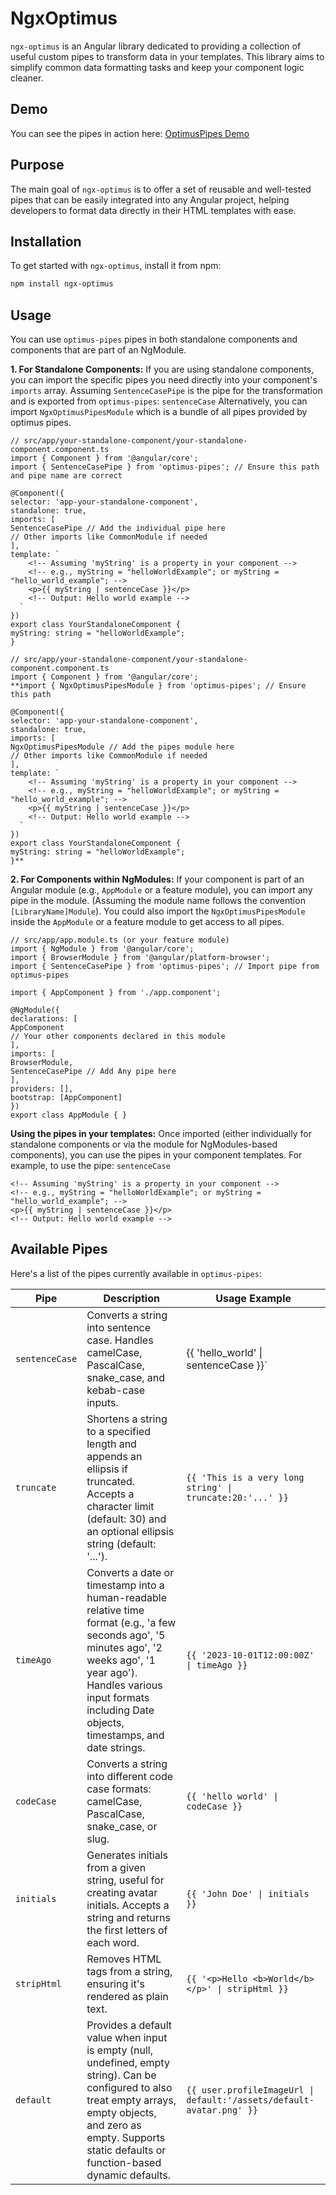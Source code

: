 # NgxOptimus

`ngx-optimus` is an Angular library dedicated to providing a collection of useful custom pipes to transform data in your templates. This library aims to simplify common data formatting tasks and keep your component logic cleaner.

## Demo

You can see the pipes in action here: [OptimusPipes Demo](https://bilal-abubakari.github.io/ngx-optimus/)


## Purpose

The main goal of `ngx-optimus` is to offer a set of reusable and well-tested pipes that can be easily integrated into any Angular project, helping developers to format data directly in their HTML templates with ease.

## Installation

To get started with `ngx-optimus`, install it from npm:

```bash
npm install ngx-optimus
```

## Usage
You can use `optimus-pipes` pipes in both standalone components and components that are part of an NgModule.

**1. For Standalone Components:** If you are using standalone components, you can import the specific pipes you need directly into your component's `imports` array. Assuming `SentenceCasePipe` is the pipe for the transformation and is exported from `optimus-pipes`: `sentenceCase`
Alternatively, you can import `NgxOptimusPipesModule` which is a bundle of all pipes provided by optimus pipes.


    // src/app/your-standalone-component/your-standalone-component.component.ts
    import { Component } from '@angular/core';
    import { SentenceCasePipe } from 'optimus-pipes'; // Ensure this path and pipe name are correct

    @Component({
    selector: 'app-your-standalone-component',
    standalone: true,
    imports: [
    SentenceCasePipe // Add the individual pipe here
    // Other imports like CommonModule if needed
    ],
    template: `
        <!-- Assuming 'myString' is a property in your component -->
        <!-- e.g., myString = "helloWorldExample"; or myString = "hello_world_example"; -->
        <p>{{ myString | sentenceCase }}</p>
        <!-- Output: Hello world example -->
      `
    })
    export class YourStandaloneComponent {
    myString: string = "helloWorldExample";
    }

    // src/app/your-standalone-component/your-standalone-component.component.ts
    import { Component } from '@angular/core';
    **import { NgxOptimusPipesModule } from 'optimus-pipes'; // Ensure this path

    @Component({
    selector: 'app-your-standalone-component',
    standalone: true,
    imports: [
    NgxOptimusPipesModule // Add the pipes module here
    // Other imports like CommonModule if needed
    ],
    template: `
        <!-- Assuming 'myString' is a property in your component -->
        <!-- e.g., myString = "helloWorldExample"; or myString = "hello_world_example"; -->
        <p>{{ myString | sentenceCase }}</p>
        <!-- Output: Hello world example -->
      `
    })
    export class YourStandaloneComponent {
    myString: string = "helloWorldExample";
    }**


**2. For Components within NgModules:** If your component is part of an Angular module (e.g., `AppModule` or a feature module), you can import any pipe in the module. (Assuming the module name follows the convention `[LibraryName]Module`).
You could also import the `NgxOptimusPipesModule` inside the `AppModule` or a feature module to get access to all pipes.


    // src/app/app.module.ts (or your feature module)
    import { NgModule } from '@angular/core';
    import { BrowserModule } from '@angular/platform-browser';
    import { SentenceCasePipe } from 'optimus-pipes'; // Import pipe from optimus-pipes
    
    import { AppComponent } from './app.component';
    
    @NgModule({
    declarations: [
    AppComponent
    // Your other components declared in this module
    ],
    imports: [
    BrowserModule,
    SentenceCasePipe // Add Any pipe here
    ],
    providers: [],
    bootstrap: [AppComponent]
    })
    export class AppModule { }


**Using the pipes in your templates:**
Once imported (either individually for standalone components or via the module for NgModules-based components), you can use the pipes in your component templates.
For example, to use the pipe: `sentenceCase`

    <!-- Assuming 'myString' is a property in your component -->
    <!-- e.g., myString = "helloWorldExample"; or myString = "hello_world_example"; -->
    <p>{{ myString | sentenceCase }}</p>
    <!-- Output: Hello world example -->


## Available Pipes
Here's a list of the pipes currently available in `optimus-pipes`:

| Pipe           | Description                                                                                                                                                                                                                            | Usage Example                                             |
|----------------|----------------------------------------------------------------------------------------------------------------------------------------------------------------------------------------------------------------------------------------|-----------------------------------------------------------|
| `sentenceCase` | Converts a string into sentence case. Handles camelCase, PascalCase, snake_case, and kebab-case inputs.                                                                                                                                | {{ 'hello_world' \|  sentenceCase }}`                     |
| `truncate`     | Shortens a string to a specified length and appends an ellipsis if truncated. Accepts a character limit (default: 30) and an optional ellipsis string (default: '...').                                                                | `{{ 'This is a very long string' \| truncate:20:'...' }}` |
| `timeAgo`      | Converts a date or timestamp into a human-readable relative time format (e.g., 'a few seconds ago', '5 minutes ago', '2 weeks ago', '1 year ago'). Handles various input formats including Date objects, timestamps, and date strings. | `{{ '2023-10-01T12:00:00Z' \| timeAgo }}`                 |
| `codeCase`     | Converts a string into different code case formats: camelCase, PascalCase, snake_case, or slug.                                                                                                                                        | `{{ 'hello world' \| codeCase }}`                         |
| `initials`     | Generates initials from a given string, useful for creating avatar initials. Accepts a string and returns the first letters of each word.                                                                                              | `{{ 'John Doe' \| initials }}`                            |
| `stripHtml`    | Removes HTML tags from a string, ensuring it's rendered as plain text.                                                                                                                                                                 | `{{ '<p>Hello <b>World</b></p>' \| stripHtml }}`          |
| `default`      | Provides a default value when input is empty (null, undefined, empty string). Can be configured to also treat empty arrays, empty objects, and zero as empty. Supports static defaults or function-based dynamic defaults.             | `{{ user.profileImageUrl \| default:'/assets/default-avatar.png' }}` |
